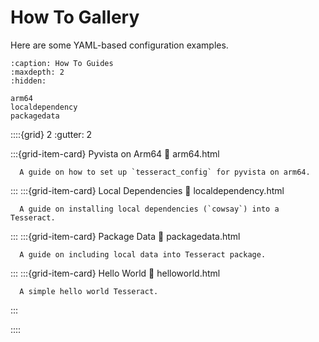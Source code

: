 How To Gallery
====================

Here are some YAML-based configuration examples.

```{toctree}
:caption: How To Guides
:maxdepth: 2
:hidden:

arm64
localdependency
packagedata
```


::::{grid} 2
   :gutter: 2

   :::{grid-item-card} Pyvista on Arm64
      :link: arm64.html

      A guide on how to set up `tesseract_config` for pyvista on arm64.
   :::
   :::{grid-item-card} Local Dependencies
      :link: localdependency.html

      A guide on installing local dependencies (`cowsay`) into a Tesseract.
   :::
   :::{grid-item-card} Package Data
      :link: packagedata.html

      A guide on including local data into Tesseract package.
   :::
   :::{grid-item-card} Hello World
      :link: helloworld.html

      A simple hello world Tesseract.
   :::

::::
